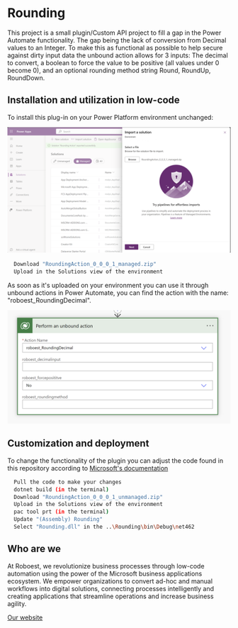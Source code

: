 
# Rounding

This project is a small plugin/Custom API project to fill a gap in the Power Automate functionality. 
The gap being the lack of conversion from Decimal values to an Integer. To make this as functional as possible to help secure against dirty input data the unbound action allows for 3 inputs: The decimal to convert, a boolean to force the value to be positive (all values under 0 become 0), and an optional rounding method string Round, RoundUp, RoundDown.




## Installation and utilization in low-code

To install this plug-in on your Power Platform environment unchanged:

![Solution import view](solutions.png)

```bash
  Download "RoundingAction_0_0_0_1_managed.zip"
  Upload in the Solutions view of the environment
```

As soon as it's uploaded on your environment you can use it through unbound actions in Power Automate, you can find the action with the name: "roboest_RoundingDecimal".

![Unbound action in Power Automate shown](unboundaction.png)


## Customization and deployment

To change the functionality of the plugin you can adjust the code found in this repository according to [Microsoft's documentation](https://learn.microsoft.com/en-us/power-apps/developer/data-platform/plug-ins)

```bash
  Pull the code to make your changes
  dotnet build (in the terminal)
  Download "RoundingAction_0_0_0_1_unmanaged.zip"
  Upload in the Solutions view of the environment
  pac tool prt (in the terminal)
  Update "(Assembly) Rounding"
  Select "Rounding.dll" in the ..\Rounding\bin\Debug\net462

```
## Who are we

At Roboest, we revolutionize business processes through low-code automation using the power of the Microsoft business applications ecosystem. We empower organizations to convert ad-hoc and manual workflows into digital solutions, connecting processes intelligently and creating applications that streamline operations and increase business agility.

[Our website](https://www.roboest.be/)